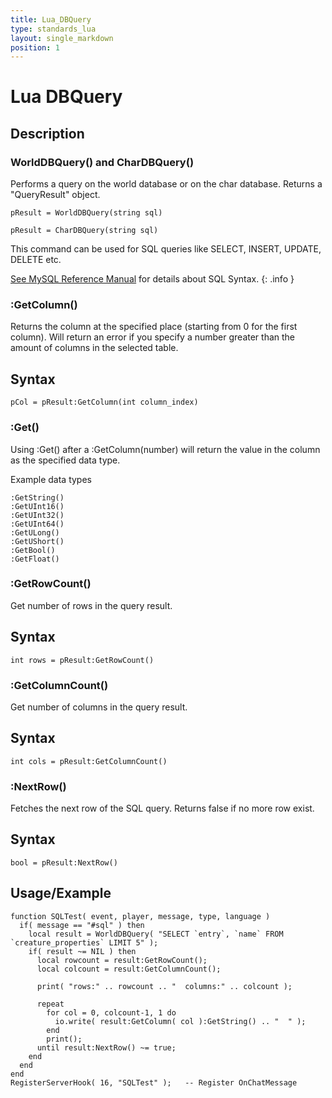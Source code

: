 ```yaml
---
title: Lua_DBQuery
type: standards_lua
layout: single_markdown
position: 1
---
```


# Lua DBQuery

## Description

### WorldDBQuery() and CharDBQuery()           
Performs a query on the world database or on the char database. Returns a "QueryResult" object.

```
pResult = WorldDBQuery(string sql)
```

```
pResult = CharDBQuery(string sql)
```

This command can be used for SQL queries like SELECT, INSERT, UPDATE, DELETE etc.

[See MySQL Reference Manual](https://dev.mysql.com/doc/#manual) for details about SQL Syntax.
{: .info }

### :GetColumn()

Returns the column at the specified place (starting from 0 for the first column). Will return an error if you specify a number greater than the amount of columns in the selected table.

## Syntax

```
pCol = pResult:GetColumn(int column_index)
```

### :Get<DataType>()

Using :Get<DataType>() after a :GetColumn(number) will return the value in the column as the specified data type.

Example data types

```
:GetString()
:GetUInt16()
:GetUInt32()
:GetUInt64()
:GetULong()
:GetUShort()
:GetBool()
:GetFloat()
```

### :GetRowCount()

Get number of rows in the query result.

## Syntax

```
int rows = pResult:GetRowCount()
```

### :GetColumnCount()

Get number of columns in the query result.

## Syntax

```
int cols = pResult:GetColumnCount()
```

### :NextRow()

Fetches the next row of the SQL query. Returns false if no more row exist.

## Syntax

```
bool = pResult:NextRow()
```

## Usage/Example

```
function SQLTest( event, player, message, type, language )
  if( message == "#sql" ) then
    local result = WorldDBQuery( "SELECT `entry`, `name` FROM `creature_properties` LIMIT 5" );
    if( result ~= NIL ) then
      local rowcount = result:GetRowCount();
      local colcount = result:GetColumnCount();
 
      print( "rows:" .. rowcount .. "  columns:" .. colcount );
 
      repeat
        for col = 0, colcount-1, 1 do
          io.write( result:GetColumn( col ):GetString() .. "  " );
        end
        print();
      until result:NextRow() ~= true;
    end
  end
end
RegisterServerHook( 16, "SQLTest" );   -- Register OnChatMessage
```
